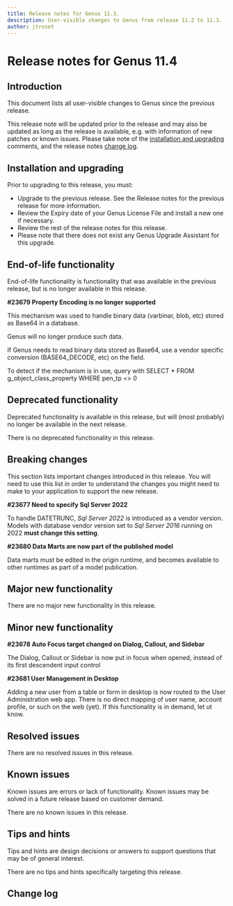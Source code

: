 ```yaml
---
title: Release notes for Genus 11.3.
description: User-visible changes to Genus from release 11.2 to 11.3.
author: jtroset
---
```


# Release notes for Genus 11.4

## Introduction

This document lists all user-visible changes to Genus since the previous release.

This release note will be updated prior to the release and may also be updated as long as the release is available, e.g. with information of new patches or known issues. Please take note of the [installation and upgrading](#installation-and-upgrading) comments, and the release notes [change log](#change-log).

## Installation and upgrading

Prior to upgrading to this release, you must:

- Upgrade to the previous release. See the Release notes for the previous release for more information.
- Review the Expiry date of your Genus License File and install a new one if necessary.
- Review the rest of the release notes for this release.
- Please note that there does not exist any Genus Upgrade Assistant for this upgrade.

<!--rntype01-start INSTALLATION / UPGRADE. DO NOT CHANGE THESE TAGS. ANY CHANGES BELOW WILL BE OVERWRITTEN.-->

<!--rntype01-end   INSTALLATION / UPGRADE. DO NOT CHANGE THESE TAGS. ANY CHANGES ABOVE WILL BE OVERWRITTEN.-->
<!-- release note type 2 is missing. That's ok.-->

## End-of-life functionality

End-of-life functionality is functionality that was available in the previous release, but is no longer available in this release.
<!--rntype03-start END-OF-LIFE. DO NOT CHANGE THESE TAGS. ANY CHANGES BELOW WILL BE OVERWRITTEN.-->
<!--ID 77c7b851-9098-4ae2-aa96-cd6fed1a4ea6 -->
**#23679 Property Encoding is no longer supported**

This mechanism was used to handle binary data (varbinar, blob, etc) stored as Base64 in a database.

Genus will no longer produce such data.

If Genus needs to read binary data stored as Base64, use a vendor specific conversion (BASE64_DECODE, etc) on the field.

To detect if the mechanism is in use, query with SELECT * FROM g_object_class_property WHERE pen_tp <> 0

<!--rntype03-end   END-OF-LIFE. DO NOT CHANGE THESE TAGS. ANY CHANGES ABOVE WILL BE OVERWRITTEN.-->
## Deprecated functionality

Deprecated functionality is available in this release, but will (most probably) no longer be available in the next release.
<!--rntype04-start DEPRECATED. DO NOT CHANGE THESE TAGS. ANY CHANGES BELOW WILL BE OVERWRITTEN.-->
There is no deprecated functionality in this release.
<!--rntype04-end   DEPRECATED. DO NOT CHANGE THESE TAGS. ANY CHANGES ABOVE WILL BE OVERWRITTEN.-->
## Breaking changes

This section lists important changes introduced in this release. You will need to use this list in order to understand the changes you might need to make to your application to support the new release.
<!--rntype05-start BREAKING. DO NOT CHANGE THESE TAGS. ANY CHANGES BELOW WILL BE OVERWRITTEN.-->
<!--ID 2fdcbc6e-f4e5-4e89-a171-55800ec9f34d -->
**#23677 Need to specify Sql Server 2022**

To handle DATETRUNC, *Sql Server 2022* is introduced as a vendor version.
Models with database vendor version set to *Sql Server 2016* running on 2022 **must change this setting**.

<!--ID 23508d6c-56a8-4dfd-80af-620bed13a445 -->
**#23680 Data Marts are now part of the published model**

Data marts must be edited in the origin runtime, and becomes available to other runtimes as part of a model publication.

<!--rntype05-end   BREAKING. DO NOT CHANGE THESE TAGS. ANY CHANGES ABOVE WILL BE OVERWRITTEN.-->
## Major new functionality
<!--rntype06-start MAJOR. DO NOT CHANGE THESE TAGS. ANY CHANGES BELOW WILL BE OVERWRITTEN.-->
There are no major new functionality in this release.
<!--rntype06-end   MAJOR. DO NOT CHANGE THESE TAGS. ANY CHANGES ABOVE WILL BE OVERWRITTEN.-->
## Minor new functionality
<!--rntype07-start MINOR. DO NOT CHANGE THESE TAGS. ANY CHANGES BELOW WILL BE OVERWRITTEN.-->
<!--ID 1fd342a7-49c3-4a21-97b7-b7db6df0cc48 -->
**#23678 Auto Focus target changed on Dialog, Callout, and Sidebar**

The Dialog, Callout or Sidebar is now put in focus when opened, instead of its first descendent input control

<!--ID 55c922e9-8f35-4917-bbdd-72530cf0de3a -->
**#23681 User Management in Desktop**

Adding a new user from a table or form in desktop is now routed to the User Administration web app.
There is no direct mapping of user name, account profile, or such on the web (yet).
If this functionality is in demand, let ut know.

<!--rntype07-end   MINOR. DO NOT CHANGE THESE TAGS. ANY CHANGES ABOVE WILL BE OVERWRITTEN.-->
## Resolved issues
<!--rntype08-start RESOLVED ISSUES. DO NOT CHANGE THESE TAGS. ANY CHANGES BELOW WILL BE OVERWRITTEN.-->
There are no resolved issues in this release.
<!--rntype08-end   RESOLVED ISSUES. DO NOT CHANGE THESE TAGS. ANY CHANGES ABOVE WILL BE OVERWRITTEN.-->
## Known issues

Known issues are errors or lack of functionality. Known issues may be solved in a future release based on customer demand.
<!--rntype09-start KNOWN ISSUES. DO NOT CHANGE THESE TAGS. ANY CHANGES BELOW WILL BE OVERWRITTEN.-->
There are no known issues in this release.
<!--rntype09-end   KNOWN ISSUES. DO NOT CHANGE THESE TAGS. ANY CHANGES ABOVE WILL BE OVERWRITTEN.-->
## Tips and hints

Tips and hints are design decisions or answers to support questions that may be of general interest.

There are no tips and hints specifically targeting this release.

## Change log
<!--changelog CHANGELOG. DO NOT CHANGE THIS TAG. ANY CHANGES BELOW WILL BE DELETED.-->
